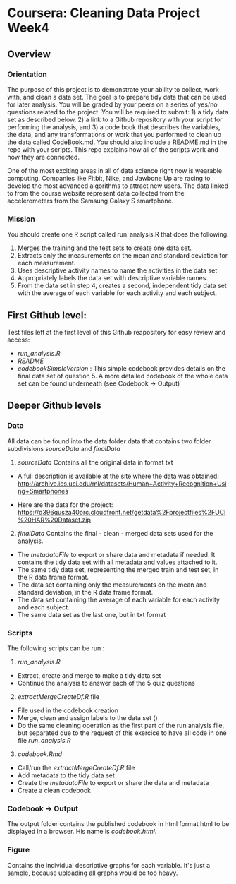 # Coursera: Cleaning Data Project Week4

## Overview
### Orientation
The purpose of this project is to demonstrate your ability to collect, work with, and clean a data set. The goal is to prepare tidy data that can be used for later analysis. You will be graded by your peers on a series of yes/no questions related to the project. You will be required to submit: 1) a tidy data set as described below, 2) a link to a Github repository with your script for performing the analysis, and 3) a code book that describes the variables, the data, and any transformations or work that you performed to clean up the data called CodeBook.md. You should also include a README.md in the repo with your scripts. This repo explains how all of the scripts work and how they are connected.

One of the most exciting areas in all of data science right now is wearable computing. Companies like Fitbit, Nike, and Jawbone Up are racing to develop the most advanced algorithms to attract new users. The data linked to from the course website represent data collected from the accelerometers from the Samsung Galaxy S smartphone.

### Mission
You should create one R script called run_analysis.R that does the following.

1. Merges the training and the test sets to create one data set.
1. Extracts only the measurements on the mean and standard deviation for each measurement.
1. Uses descriptive activity names to name the activities in the data set
1. Appropriately labels the data set with descriptive variable names.
1. From the data set in step 4, creates a second, independent tidy data set with the average of each variable for each activity and each subject.

## First Github level:
Test files left at the first level of this Github reapository for easy review and access:
* *run_analysis.R*
* *README*
* *codebookSimpleVersion* : This simple codebook provides details on the final data set of question 5. A more detailed codebook of the whole data set can be found underneath (see Codebook -> Output)


## Deeper Github levels

### Data
All data can be found into the data folder data that contains two folder subdivisions *sourceData* and *finalData*

1. *sourceData*
Contains all the original data in format txt

  * A full description is available at the site where the data was obtained: http://archive.ics.uci.edu/ml/datasets/Human+Activity+Recognition+Using+Smartphones

  * Here are the data for the project: https://d396qusza40orc.cloudfront.net/getdata%2Fprojectfiles%2FUCI%20HAR%20Dataset.zip

2. *finalData*
Contains the final - clean - merged data sets used for the analysis.
  * The *metadataFile* to export or share data and metadata if needed. It contains the tidy data set with all metadata and values attached to it.
  * The same tidy data set, representing the merged train and test set, in the R data frame format.
  * The data set containing only the measurements on the mean and standard deviation, in the R data frame format.
  * The data set containing the average of each variable for each activity and each subject.
  * The same data set as the last one, but in txt format


### Scripts
The following scripts can be run :
1. *run_analysis.R*
* Extract, create and merge to make a tidy data set 
* Continue the analysis to answer each of the 5 quiz questions

2. *extractMergeCreateDf.R* file 
* File used in the codebook creation
* Merge, clean and assign labels to the data set ()
* Do the same cleaning operation as the first part of the run analysis file, but separated due to the request of this exercice to have all code in one file *run_analysis.R*

3. *codebook.Rmd* 
* Call/run the *extractMergeCreateDf.R* file
* Add metadata to the tidy data set
* Create the *metadataFile* to export or share the data and metadata
* Create a clean codebook

### Codebook -> Output
The output folder contains the published codebook in html format html to be displayed in a browser. His name is *codebook.html*.

### Figure
Contains the individual descriptive graphs for each variable. It's just a sample, because uploading all graphs would be too heavy.


